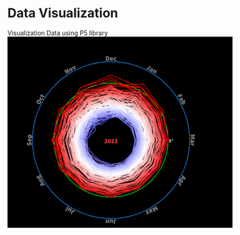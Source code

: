 # Data Visualization
Visualization Data using P5 library
![alt text](https://github.com/mohamedsaleh1984/data-visualization/blob/master/screenshot.png)
